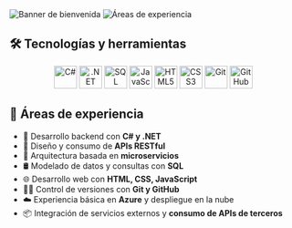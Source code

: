   <picture>
    <source srcset="https://res.cloudinary.com/dmydsvqhk/image/upload/v1748145712/banner_noche_bi2fky.png" media="(prefers-color-scheme: dark)">
    <source srcset="https://res.cloudinary.com/dmydsvqhk/image/upload/v1748145712/BANNER_DIA_pi3td7.png" media="(prefers-color-scheme: light)">
    <img src="https://res.cloudinary.com/dmydsvqhk/image/upload/v1748145712/BANNER_DIA_pi3td7.png" alt="Banner de bienvenida">
  </picture>

  <picture>
    <source srcset="https://res.cloudinary.com/dmydsvqhk/image/upload/v1748219495/Areas_noche_recorte_crg7jv.png" media="(prefers-color-scheme: dark)">
    <source srcset="https://res.cloudinary.com/dmydsvqhk/image/upload/v1748219495/Areas_dia_Recorte_gkx19g.png" media="(prefers-color-scheme: light)">
    <img src="https://res.cloudinary.com/dmydsvqhk/image/upload/v1748219495/Areas_dia_Recorte_gkx19g.png" alt="Áreas de experiencia">
  </picture>

## 🛠️ Tecnologías y herramientas

<p align="center">
  <img src="https://cdn.jsdelivr.net/gh/devicons/devicon/icons/csharp/csharp-original.svg" alt="C#" height="40" />
  <img src="https://cdn.jsdelivr.net/gh/devicons/devicon/icons/dot-net/dot-net-original.svg" alt=".NET" height="40" />
  <img src="https://cdn.jsdelivr.net/gh/devicons/devicon/icons/sqlite/sqlite-original.svg" alt="SQL" height="40" />
  <img src="https://cdn.jsdelivr.net/gh/devicons/devicon/icons/javascript/javascript-original.svg" alt="JavaScript" height="40" />
  <img src="https://cdn.jsdelivr.net/gh/devicons/devicon/icons/html5/html5-original.svg" alt="HTML5" height="40" />
  <img src="https://cdn.jsdelivr.net/gh/devicons/devicon/icons/css3/css3-original.svg" alt="CSS3" height="40" />
  <img src="https://cdn.jsdelivr.net/gh/devicons/devicon/icons/git/git-original.svg" alt="Git" height="40" />
  <img src="https://cdn.jsdelivr.net/gh/devicons/devicon/icons/github/github-original.svg" alt="GitHub" height="40" />
</p>

## 🚀 Áreas de experiencia

- 🔧 Desarrollo backend con **C# y .NET**
- 🧱 Diseño y consumo de **APIs RESTful**
- 🧩 Arquitectura basada en **microservicios**
- 🛢️ Modelado de datos y consultas con **SQL**
- 🌐 Desarrollo web con **HTML, CSS, JavaScript**
- 🧑‍💻 Control de versiones con **Git y GitHub**
- ☁️ Experiencia básica en **Azure** y despliegue en la nube
- 📦 Integración de servicios externos y **consumo de APIs de terceros**


<!--
**mlainezdev/mlainezdev** is a ✨ _special_ ✨ repository because its `README.md` (this file) appears on your GitHub profile.

Here are some ideas to get you started:

- 🔭 I’m currently working on ...
- 🌱 I’m currently learning ...
- 👯 I’m looking to collaborate on ...
- 🤔 I’m looking for help with ...
- 💬 Ask me about ...
- 📫 How to reach me: ...
- 😄 Pronouns: ...
- ⚡ Fun fact: ...
-->
